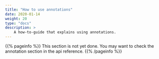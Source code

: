 ```yaml
---
title: "How to use annotations"
date: 2020-01-14
weight: 20
type: "docs"
description: >
    A how-to-guide that explains using annotations.
---
```


{{% pageinfo %}}
This section is not yet done. You may want to check the annotation section in the api reference.
{{% /pageinfo %}}
